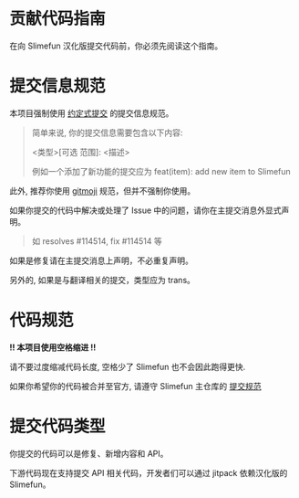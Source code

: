 # 贡献代码指南

在向 Slimefun 汉化版提交代码前，你必须先阅读这个指南。

# 提交信息规范

本项目强制使用 [约定式提交](https://www.conventionalcommits.org/zh-hans/v1.0.0/) 的提交信息规范。

> 简单来说, 你的提交信息需要包含以下内容:
> 
> <类型>[可选 范围]: <描述>
> 
> 例如一个添加了新功能的提交应为 feat(item): add new item to Slimefun

此外, 推荐你使用 [gitmoji](https://gitmoji.dev/) 规范，但并不强制你使用。

如果你提交的代码中解决或处理了 Issue 中的问题，请你在主提交消息外显式声明。

> 如 resolves #114514, fix #114514 等

如果是修复请在主提交消息上声明，不必重复声明。

另外的, 如果是与翻译相关的提交，类型应为 trans。

# 代码规范

**!! 本项目使用空格缩进 !!**

请不要过度缩减代码长度, 空格少了 Slimefun 也不会因此跑得更快.

如果你希望你的代码被合并至官方, 请遵守 Slimefun 主仓库的 [提交规范](https://github.com/Slimefun/Slimefun4/blob/master/CONTRIBUTING.md)

# 提交代码类型
你提交的代码可以是修复、新增内容和 API。

下游代码现在支持提交 API 相关代码，开发者们可以通过 jitpack 依赖汉化版的 Slimefun。